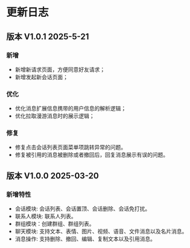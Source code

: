 # 更新日志

## 版本 V1.0.1 2025-5-21

### 新增

- 新增新请求页面，方便同意好友请求；
- 新增发起新会话页面；

### 优化

- 优化消息扩展信息携带的用户信息的解析逻辑；
- 优化拉取漫游消息时的展示逻辑；

### 修复

- 修复点击会话列表页面菜单项跳转异常的问题。
- 修复被引用的消息被删除或者撤回后，回复消息展示有误的问题。

## 版本 V1.0.0 2025-03-20 

### 新增特性

- 会话模块: 会话列表、会话置顶、会话删除、会话免打扰。
- 联系人模块: 联系人列表。
- 群组模块：创建群组、群组列表。
- 聊天模块: 支持文本、表情、图片、视频、语音、文件消息以及名片消息。
- 消息操作: 支持删除、撤回、编辑、复制文本以及引用消息。
